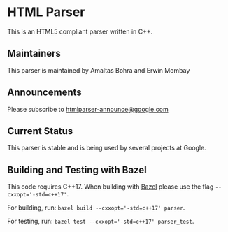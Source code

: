 # HTML Parser

This is an HTML5 compliant parser written in C++.

## Maintainers

This parser is maintained by Amaltas Bohra and Erwin Mombay

## Announcements

Please subscribe to [htmlparser-announce@google.com](https://groups.google.com/a/google.com/d/forum/htmlparser-announce)


## Current Status

This parser is stable and is being used by several projects at Google.

## Building and Testing with Bazel

This code requires C++17. When building with [Bazel](https://bazel.build/)
please use the flag `--cxxopt='-std=c++17'`.

For building, run: `bazel build --cxxopt='-std=c++17' parser`.

For testing, run: `bazel test --cxxopt='-std=c++17' parser_test`.
